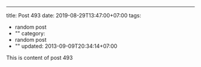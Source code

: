 ---
title: Post 493
date: 2019-08-29T13:47:00+07:00
tags:
  - random post
  - ""
category:
  - random post
  - ""
updated: 2013-09-09T20:34:14+07:00

This is content of post 493